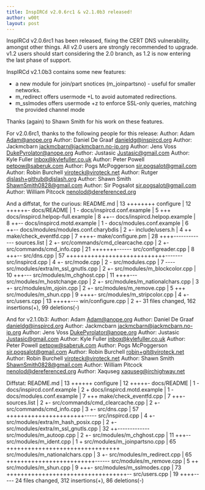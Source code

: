 ```yaml
---
title: InspIRCd v2.0.6rc1 & v2.1.0b3 released!
author: w00t
layout: post
---
```


InspIRCd v2.0.6rc1 has been released, fixing the CERT DNS vulnerability, amongst
other things. All v2.0 users are strongly recommended to upgrade. v1.2 users
should start considering the 2.0 branch, as 1.2 is now entering the last phase
of support.

InspIRCd v2.1.0b3 contains some new features:

- a new module for join/part snotices (m_joinpartsno) - useful for smaller
  networks.
- m_redirect offers usermode +L to avoid automated redirections.
- m_sslmodes offers usermode +z to enforce SSL-only queries, matching the
  provided channel mode

Thanks (again) to Shawn Smith for his work on these features.

For v2.0.6rc1, thanks to the following people for this release:
    Author: Adam <Adam@anope.org>
    Author: Daniel De Graaf <danieldg@inspircd.org>
    Author: Jackmcbarn <jackmcbarn@jackmcbarn.no-ip.org>
    Author: Jens Voss <DukePyrolator@anope.org>
    Author: Justasic <Justasic@gmail.com>
    Author: Kyle Fuller <inbox@kylefuller.co.uk>
    Author: Peter Powell <petpow@saberuk.com>
    Author: Pogs McPoggerson <sir.pogsalot@gmail.com>
    Author: Robin Burchell <viroteck@viroteck.net>
    Author: Rutger <djslash+github@djslash.org>
    Author: Shawn Smith <ShawnSmith0828@gmail.com>
    Author: Sir Pogsalot <sir.pogsalot@gmail.com>
    Author: William Pitcock <nenolod@dereferenced.org>

And a diffstat, for the curious:
    README.md                           |   13 ++++++++
    configure                           |   12 ++++++-
    docs/README                         |    1 -
    docs/inspircd.conf.example          |    5 +++
    docs/inspircd.helpop-full.example   |    8 ++--
    docs/inspircd.helpop.example        |    8 ++--
    docs/inspircd.motd.example          |    1 -
    docs/modules.conf.example           |    6 ++--
    docs/modules/modules.conf.charybdis |    2 +-
    include/users.h                     |    4 ++
    make/check_eventfd.cpp              |    7 ++++-
    make/configure.pm                   |   28 ++++-------------
    sources.list                        |    2 +-
    src/commands/cmd_clearcache.cpp     |    2 +-
    src/commands/cmd_info.cpp           |   21 +++++++------
    src/configreader.cpp                |    8 +++--
    src/dns.cpp                         |   57 ++++++++++++++++++++++++++++-------
    src/inspircd.cpp                    |    4 +-
    src/mode.cpp                        |    2 -
    src/modules.cpp                     |    7 ----
    src/modules/extra/m_ssl_gnutls.cpp  |    2 +-
    src/modules/m_blockcolor.cpp        |   10 +++---
    src/modules/m_chghost.cpp           |   11 ++++---
    src/modules/m_hostchange.cpp        |    2 +-
    src/modules/m_nationalchars.cpp     |    3 +-
    src/modules/m_ojoin.cpp             |    2 +-
    src/modules/m_remove.cpp            |    5 +++
    src/modules/m_shun.cpp              |    9 ++++-
    src/modules/m_stripcolor.cpp        |    4 +-
    src/users.cpp                       |   13 +++++---
    win/configure.cpp                   |    2 +-
    31 files changed, 162 insertions(+), 99 deletions(-)

And for v2.1.0b3:
    Author: Adam <Adam@anope.org>
    Author: Daniel De Graaf <danieldg@inspircd.org>
    Author: Jackmcbarn <jackmcbarn@jackmcbarn.no-ip.org>
    Author: Jens Voss <DukePyrolator@anope.org>
    Author: Justasic <Justasic@gmail.com>
    Author: Kyle Fuller <inbox@kylefuller.co.uk>
    Author: Peter Powell <petpow@saberuk.com>
    Author: Pogs McPoggerson <sir.pogsalot@gmail.com>
    Author: Robin Burchell <robin+git@viroteck.net>
    Author: Robin Burchell <viroteck@viroteck.net>
    Author: Shawn Smith <ShawnSmith0828@gmail.com>
    Author: William Pitcock <nenolod@dereferenced.org>
    Author: Xaquseg <xaquseg@irchighway.net>

Diffstat:
    README.md                          |   13 ++++++
    configure                          |   12 +++++-
    docs/README                        |    1 -
    docs/inspircd.conf.example         |    2 +
    docs/inspircd.motd.example         |    1 -
    docs/modules.conf.example          |    7 +++
    make/check_eventfd.cpp             |    7 +++-
    sources.list                       |    2 +-
    src/commands/cmd_clearcache.cpp    |    2 +-
    src/commands/cmd_info.cpp          |    3 +-
    src/dns.cpp                        |   57 ++++++++++++++++++++++-----
    src/inspircd.cpp                   |    4 +-
    src/modules/extra/m_hash_posix.cpp |    2 +-
    src/modules/extra/m_ssl_gnutls.cpp |   32 ++-------------
    src/modules/m_autoop.cpp           |    2 +-
    src/modules/m_chghost.cpp          |   11 +++--
    src/modules/m_ident.cpp            |    1 +
    src/modules/m_joinpartsno.cpp      |   65 ++++++++++++++++++++++++++++++++
    src/modules/m_nationalchars.cpp    |    3 +-
    src/modules/m_redirect.cpp         |   65 +++++++++++++++++++++++++------
    src/modules/m_remove.cpp           |    5 ++
    src/modules/m_shun.cpp             |    9 +++-
    src/modules/m_sslmodes.cpp         |   73 ++++++++++++++++++++++++++++++++++--
    src/users.cpp                      |   19 ++++-----
    24 files changed, 312 insertions(+), 86 deletions(-)
